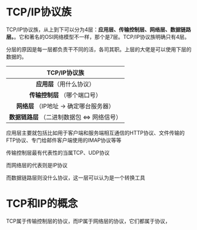 # TCP/IP协议族

TCP/IP协议族，从上到下可以分为4层：**应用层、传输控制层、网络层、数据链路层。**。它和著名的OSI网络模型不一样，那个是7层。TCP/IP协议族明确只有4层。

分层的原因是每一层都负责干不同的活，各司其职。上层的大佬是可以使用下层的数据的。

| TCP/IP协议族 |
| :-: |
| **应用层**（用什么协议） |
| **传输控制层** （哪个端口号） |
| **网络层** （IP地址 -> 确定哪台服务器）|
| **数据链路层** （二进制数据包 <=> 网络信号） |

应用层主要就包括比如用于客户端和服务端相互通信的HTTP协议、文件传输的FTP协议、专门给邮件客户端使用的IMAP协议等等

传输控制层最有代表性的当属TCP、UDP协议

而网络层的代表则是IP协议

而数据链路层则没什么协议，这一层可以认为是一个转换工具

# TCP和IP的概念

TCP属于传输控制层的协议，而IP属于网络层的协议，它们都属于协议，